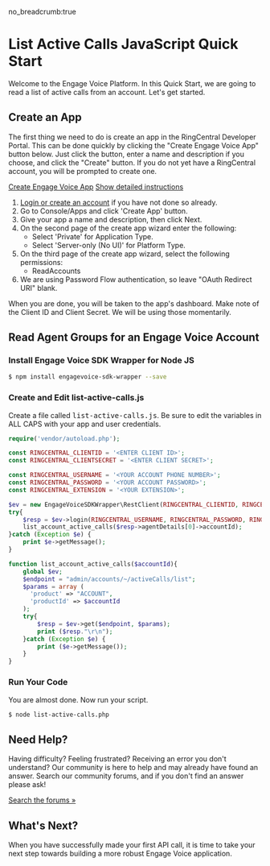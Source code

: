no_breadcrumb:true

# List Active Calls JavaScript Quick Start

Welcome to the Engage Voice Platform. In this Quick Start, we are going to read a list of active calls from an account. Let's get started.

## Create an App

The first thing we need to do is create an app in the RingCentral Developer Portal. This can be done quickly by clicking the "Create Engage Voice App" button below. Just click the button, enter a name and description if you choose, and click the "Create" button. If you do not yet have a RingCentral account, you will be prompted to create one.

<a target="_new" href="https://developer.ringcentral.com/new-app?name=Engage+Voice+Quick+Start+App&desc=A+simple+app+to+demo+engage+voice+apis+access&public=false&type=ServerOther&carriers=7710,7310,3420&permissions=ReadAccounts&redirectUri=" class="btn btn-primary">Create Engage Voice App</a>
<a class="btn-link btn-collapse" data-toggle="collapse" href="#create-app-instructions" role="button" aria-expanded="false" aria-controls="create-app-instructions">Show detailed instructions</a>

<div class="collapse" id="create-app-instructions">
<ol>
<li><a href="https://developer.ringcentral.com/login.html#/">Login or create an account</a> if you have not done so already.</li>
<li>Go to Console/Apps and click 'Create App' button.</li>
<li>Give your app a name and description, then click Next.</li>
<li>On the second page of the create app wizard enter the following:
  <ul>
  <li>Select 'Private' for Application Type.</li>
  <li>Select 'Server-only (No UI)' for Platform Type.</li>
  </ul>
  </li>
<li>On the third page of the create app wizard, select the following permissions:
  <ul>
    <li>ReadAccounts</li>
  </ul>
</li>
<li>We are using Password Flow authentication, so leave "OAuth Redirect URI" blank.</li>
</ol>
</div>

When you are done, you will be taken to the app's dashboard. Make note of the Client ID and Client Secret. We will be using those momentarily.

## Read Agent Groups for an Engage Voice Account

### Install Engage Voice SDK Wrapper for Node JS

```bash
$ npm install engagevoice-sdk-wrapper --save
```

### Create and Edit list-active-calls.js

Create a file called <tt>list-active-calls.js</tt>. Be sure to edit the variables in ALL CAPS with your app and user credentials.

```php
require('vendor/autoload.php');

const RINGCENTRAL_CLIENTID = '<ENTER CLIENT ID>';
const RINGCENTRAL_CLIENTSECRET = '<ENTER CLIENT SECRET>';

const RINGCENTRAL_USERNAME = '<YOUR ACCOUNT PHONE NUMBER>';
const RINGCENTRAL_PASSWORD = '<YOUR ACCOUNT PASSWORD>';
const RINGCENTRAL_EXTENSION = '<YOUR EXTENSION>';

$ev = new EngageVoiceSDKWrapper\RestClient(RINGCENTRAL_CLIENTID, RINGCENTRAL_CLIENTSECRET);
try{
    $resp = $ev->login(RINGCENTRAL_USERNAME, RINGCENTRAL_PASSWORD, RINGCENTRAL_EXTENSION);
    list_account_active_calls($resp->agentDetails[0]->accountId);
}catch (Exception $e) {
    print $e->getMessage();
}

function list_account_active_calls($accountId){
    global $ev;
    $endpoint = "admin/accounts/~/activeCalls/list";
    $params = array (
      'product' => "ACCOUNT",
      'productId' => $accountId
    );
    try{
        $resp = $ev->get($endpoint, $params);
        print ($resp."\r\n");
    }catch (Exception $e) {
        print ($e->getMessage());
    }
}
```

### Run Your Code

You are almost done. Now run your script.

```bash
$ node list-active-calls.php
```

## Need Help?

Having difficulty? Feeling frustrated? Receiving an error you don't understand? Our community is here to help and may already have found an answer. Search our community forums, and if you don't find an answer please ask!

<a target="_new" href="https://forums.developers.ringcentral.com/search.html?c=11&includeChildren=false&f=&type=question+OR+kbentry+OR+answer+OR+topic&redirect=search%2Fsearch&sort=relevance&q=call+management">Search the forums &raquo;</a>

## What's Next?

When you have successfully made your first API call, it is time to take your next step towards building a more robust Engage Voice application.

